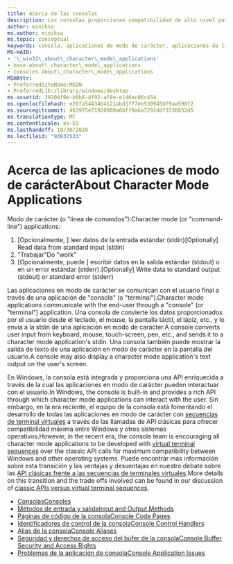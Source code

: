 ```yaml
---
title: Acerca de las consolas
description: Las consolas proporcionan compatibilidad de alto nivel para las aplicaciones de modo de carácter simple que interactúan con el usuario mediante el uso de funciones que leen la entrada estándar y escriben en la salida estándar o en un error estándar.
author: miniksa
ms.author: miniksa
ms.topic: conceptual
keywords: consola, aplicaciones de modo de carácter, aplicaciones de línea de comandos, aplicaciones de terminal, API de consola
MS-HAID:
- '\_win32\_about\_character\_mode\_applications'
- base.about\_character\_mode\_applications
- consoles.about\_character\_mode\_applications
MSHAttr:
- PreferredSiteName:MSDN
- PreferredLib:/library/windows/desktop
ms.assetid: 39204f0e-b0b8-4f92-af8e-e146ac06c454
ms.openlocfilehash: e20fa54434b4121abd3f77ee530945bf9aa590f2
ms.sourcegitcommit: 463975e71920908a6bff9a6a7291ddf3736652d5
ms.translationtype: MT
ms.contentlocale: es-ES
ms.lasthandoff: 10/30/2020
ms.locfileid: "93037533"
---
```

# <a name="about-character-mode-applications"></a><span data-ttu-id="4e31a-104">Acerca de las aplicaciones de modo de carácter</span><span class="sxs-lookup"><span data-stu-id="4e31a-104">About Character Mode Applications</span></span>

<span data-ttu-id="4e31a-105">Modo de carácter (o "línea de comandos"):</span><span class="sxs-lookup"><span data-stu-id="4e31a-105">Character mode (or "command-line") applications:</span></span>

1. <span data-ttu-id="4e31a-106">\[Opcionalmente, \] leer datos de la entrada estándar (stdin)</span><span class="sxs-lookup"><span data-stu-id="4e31a-106">\[Optionally\] Read data from standard input (stdin)</span></span>
2. <span data-ttu-id="4e31a-107">"Trabajar"</span><span class="sxs-lookup"><span data-stu-id="4e31a-107">Do "work"</span></span>
3. <span data-ttu-id="4e31a-108">\[Opcionalmente, puede \] escribir datos en la salida estándar (stdout) o en un error estándar (stderr).</span><span class="sxs-lookup"><span data-stu-id="4e31a-108">\[Optionally\] Write data to standard output (stdout) or standard error (stderr)</span></span>

<span data-ttu-id="4e31a-109">Las aplicaciones en modo de carácter se comunican con el usuario final a través de una aplicación de "consola" (o "terminal").</span><span class="sxs-lookup"><span data-stu-id="4e31a-109">Character mode applications communicate with the end-user through a "console" (or "terminal") application.</span></span> <span data-ttu-id="4e31a-110">Una consola de convierte los datos proporcionados por el usuario desde el teclado, el mouse, la pantalla táctil, el lápiz, etc., y lo envía a la stdin de una aplicación en modo de carácter.</span><span class="sxs-lookup"><span data-stu-id="4e31a-110">A console converts user input from keyboard, mouse, touch-screen, pen, etc., and sends it to a character mode application's stdin.</span></span> <span data-ttu-id="4e31a-111">Una consola también puede mostrar la salida de texto de una aplicación en modo de carácter en la pantalla del usuario.</span><span class="sxs-lookup"><span data-stu-id="4e31a-111">A console may also display a character mode application's text output on the user's screen.</span></span>

<span data-ttu-id="4e31a-112">En Windows, la consola está integrada y proporciona una API enriquecida a través de la cual las aplicaciones en modo de carácter pueden interactuar con el usuario.</span><span class="sxs-lookup"><span data-stu-id="4e31a-112">In Windows, the console is built-in and provides a rich API through which character mode applications can interact with the user.</span></span> <span data-ttu-id="4e31a-113">Sin embargo, en la era reciente, el equipo de la consola está fomentando el desarrollo de todas las aplicaciones en modo de carácter con [secuencias de terminal virtuales](console-virtual-terminal-sequences.md) a través de las llamadas de API clásicas para ofrecer compatibilidad máxima entre Windows y otros sistemas operativos.</span><span class="sxs-lookup"><span data-stu-id="4e31a-113">However, in the recent era, the console team is encouraging all character mode applications to be developed with [virtual terminal sequences](console-virtual-terminal-sequences.md) over the classic API calls for maximum compatibility between Windows and other operating systems.</span></span> <span data-ttu-id="4e31a-114">Puede encontrar más información sobre esta transición y las ventajas y desventajas en nuestro debate sobre las [API clásicas frente a las secuencias de terminales virtuales](classic-vs-vt.md).</span><span class="sxs-lookup"><span data-stu-id="4e31a-114">More details on this transition and the trade offs involved can be found in our discussion of [classic APIs versus virtual terminal sequences](classic-vs-vt.md).</span></span>

- [<span data-ttu-id="4e31a-115">Consolas</span><span class="sxs-lookup"><span data-stu-id="4e31a-115">Consoles</span></span>](consoles.md)
- [<span data-ttu-id="4e31a-116">Métodos de entrada y salida</span><span class="sxs-lookup"><span data-stu-id="4e31a-116">Input and Output Methods</span></span>](input-and-output-methods.md)
- [<span data-ttu-id="4e31a-117">Páginas de código de la consola</span><span class="sxs-lookup"><span data-stu-id="4e31a-117">Console Code Pages</span></span>](console-code-pages.md)
- [<span data-ttu-id="4e31a-118">Identificadores de control de la consola</span><span class="sxs-lookup"><span data-stu-id="4e31a-118">Console Control Handlers</span></span>](console-control-handlers.md)
- [<span data-ttu-id="4e31a-119">Alias de la consola</span><span class="sxs-lookup"><span data-stu-id="4e31a-119">Console Aliases</span></span>](console-aliases.md)
- [<span data-ttu-id="4e31a-120">Seguridad y derechos de acceso del búfer de la consola</span><span class="sxs-lookup"><span data-stu-id="4e31a-120">Console Buffer Security and Access Rights</span></span>](console-buffer-security-and-access-rights.md)
- [<span data-ttu-id="4e31a-121">Problemas de la aplicación de consola</span><span class="sxs-lookup"><span data-stu-id="4e31a-121">Console Application Issues</span></span>](console-application-issues.md)
